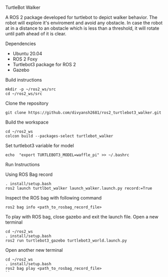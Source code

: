 TurtleBot Walker

A ROS 2 package developed for turtlebot to depict walker behavior. The robot will explore it's enviroment and avoid any obstacle. In case the robot at in a distance to an obstacle which is less than a threshold, it will rotate until path ahead of it is clear.


Dependencies
<ul>
<li> Ubuntu 20.04 </li>
<li> ROS 2 Foxy </li>
<li> Turtlebot3 package for ROS 2 </li>
<li> Gazebo </li>
</ul>

Build instructions
```
mkdir -p ~/ros2_ws/src
cd ~/ros2_ws/src
```

Clone the repository
```
git clone https://github.com/divyansh2681/ros2_turtlebot3_walker.git
```

Build the workspace
```
cd ~/ros2_ws
colcon build --packages-select turtlebot_walker
```

Set turtlebot3 variable for model
```
echo  "export TURTLEBOT3_MODEL=waffle_pi" >> ~/.bashrc
```

Run Instructions

Using ROS Bag record
```
. install/setup.bash
ros2 launch turtlbot_walker launch_walker.launch.py record:=True
  ```

Inspect the ROS bag with following command
```
ros2 bag info <path_to_rosbag_record_file>
```

To play with ROS bag, close gazebo and exit the launch file. 
Open a new terminal
```
cd ~/ros2_ws
. install/setup.bash
ros2 run turtlebot3_gazebo turtlebot3_world.launch.py
```

Open another new terminal
```
cd ~/ros2_ws
. install/setup.bash
ros2 bag play <path_to_rosbag_record_file>
``